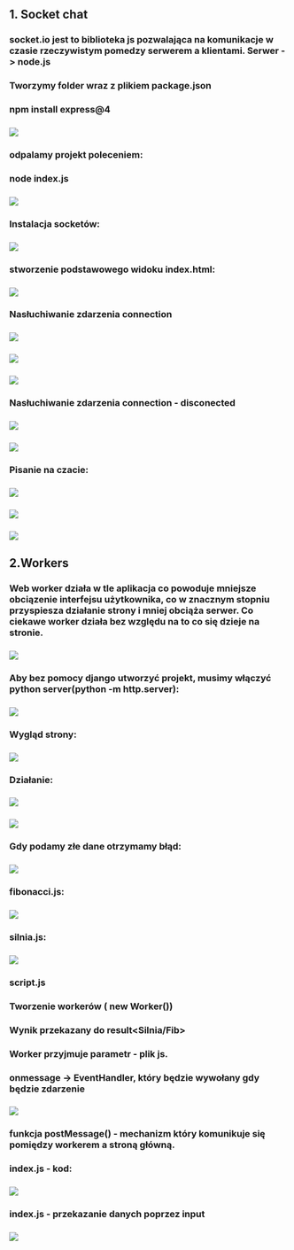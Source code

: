 ## 1. Socket chat

### socket.io jest to biblioteka js pozwalająca na komunikacje w czasie rzeczywistym pomedzy serwerem a klientami. Serwer -> node.js

### Tworzymy folder wraz z plikiem package.json

### npm install express@4

### ![](./img/1.PNG)

### odpalamy projekt poleceniem:

### node index.js

### ![](./img/2.PNG)

### Instalacja socketów:

### ![](./img/3.PNG)

### stworzenie podstawowego widoku index.html:

### ![](./img/4.PNG)

### Nasłuchiwanie zdarzenia connection

### ![](./img/6.PNG)

### ![](./img/5.PNG)

### ![](./img/7.PNG)

### Nasłuchiwanie zdarzenia connection - disconected

### ![](./img/8.PNG)

### ![](./img/9.PNG)

### Pisanie na czacie:

### ![](./img/10.PNG)

### ![](./img/11.PNG)

### ![](./img/12.PNG)

## 2.Workers

### Web worker działa w tle aplikacja co powoduje mniejsze obciązenie interfejsu użytkownika, co w znacznym stopniu przyspiesza działanie strony i mniej obciąża serwer. Co ciekawe worker działa bez względu na to co się dzieje na stronie.

### ![](./img/13.PNG)

### Aby bez pomocy django utworzyć projekt, musimy włączyć python server(python -m http.server):

### ![](./img/14.PNG)

### Wygląd strony:

### ![](./img/15.PNG)

### Działanie:

### ![](./img/16.PNG)

### ![](./img/18.PNG)

### Gdy podamy złe dane otrzymamy błąd:

### ![](./img/17.PNG)

### fibonacci.js:

### ![](./img/20.PNG)

### silnia.js:

### ![](./img/19.PNG)

### script.js

### Tworzenie workerów ( new Worker())

### Wynik przekazany do result<Silnia/Fib>

### Worker przyjmuje parametr - plik js.

### onmessage -> EventHandler, który będzie wywołany gdy będzie zdarzenie

### ![](./img/21.PNG)

### funkcja postMessage() - mechanizm który komunikuje się pomiędzy workerem a stroną główną.

### index.js - kod:

### ![](./img/23.PNG)

### index.js - przekazanie danych poprzez input

### ![](./img/22.PNG)
